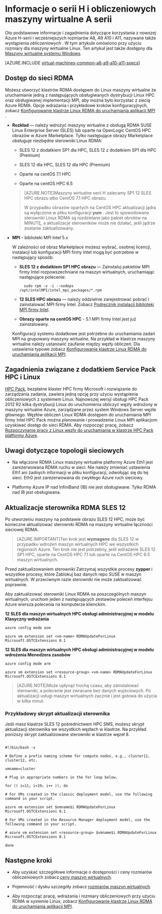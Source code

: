 <properties
 pageTitle="Informacje o obliczeniowych maszyny wirtualne z systemem Linux | Microsoft Azure"
 description="Uzyskaj informacje i uwagi dotyczące przy użyciu rozmiarów obliczeniowych serii H i A8, A9 A10 i A11 dla maszyny wirtualne Linux"
 services="virtual-machines-linux"
 documentationCenter=""
 authors="dlepow"
 manager="timlt"
 editor=""
 tags="azure-resource-manager,azure-service-management"/>
<tags
ms.service="virtual-machines-linux"
 ms.devlang="na"
 ms.topic="article"
 ms.tgt_pltfrm="vm-linux"
 ms.workload="infrastructure-services"
 ms.date="09/21/2016"
 ms.author="danlep"/>

# <a name="about-h-series-and-compute-intensive-a-series-vms"></a>Informacje o serii H i obliczeniowych maszyny wirtualne A serii 

Oto podstawowe informacje i zagadnienia dotyczące korzystania z nowszej Azure H-serii i wcześniejszych rozmiarów A8, A9 A10 i A11, nazywane także wystąpienia *obliczeniowych* . W tym artykule omówiono przy użyciu rozmiary dla maszyny wirtualne Linux. Ten artykuł jest także dostępny dla [Maszyny wirtualne systemu Windows](virtual-machines-windows-a8-a9-a10-a11-specs.md).




[AZURE.INCLUDE [virtual-machines-common-a8-a9-a10-a11-specs](../../includes/virtual-machines-common-a8-a9-a10-a11-specs.md)]

## <a name="access-to-the-rdma-network"></a>Dostęp do sieci RDMA

Możesz utworzyć klastrów RDMA dostępem do Linux maszyny wirtualne że uruchamianie jedną z następujących obsługiwanych dystrybucji Linux HPC oraz obsługiwanej implementacji MPI, aby można było korzystać z siecią Azure RDMA. Opcje wdrażania i przykładowe kroków konfiguracyjnych, zobacz [Konfigurowanie klastrze Linux RDMA do uruchamiania aplikacji MPI](virtual-machines-linux-classic-rdma-cluster.md) .

* **Rozkład** — należy wdrożyć maszyny wirtualne z obsługą RDMA SUSE Linux Enterprise Server (SLES) lub oparte na OpenLogic CentOS HPC obrazów w Azure Marketplace. Tylko następujące obrazy Marketplace obsługuje niezbędne sterowniki Linux RDMA:

    * SLES 12 z dodatkiem SP1 dla HPC, SLES 12 z dodatkiem SP1 dla HPC (Premium)
    
    * SLES 12 dla HPC, SLES 12 dla HPC (Premium)
    
    * Oparte na centOS 7.1 HPC
    
    * Oparte na centOS HPC 6.5
    
    >[AZURE.NOTE]Maszyny wirtualne serii H zalecamy SP1 12 SLES HPC obrazu albo CentOS 7.1 HPC obrazu.
    >
    >W przypadku obrazów opartych na CentOS HPC aktualizacji jądra są wyłączone w pliku konfiguracji **yum** . Jest to spowodowane sterowniki Linux RDMA są rozdzielane jako pakiet obrotów na MINUTĘ, a aktualizacje sterowników może nie działać, jeśli jądrze zostanie zaktualizowany.

* **MPI** - biblioteki MPI Intel 5.x

    W zależności od obraz Marketplace możesz wybrać, osobnej licencji, instalacji lub konfiguracji MPI firmy Intel mogą być potrzebne w następujący sposób: 
    
    * **SLES 12 z dodatkiem SP1 HPC obrazu** — Zainstaluj pakietów MPI firmy Intel rozpowszechniane na maszyn wirtualnych, uruchamiając następujące polecenie:
    
            sudo rpm -v -i --nodeps /opt/intelMPI/intel_mpi_packages/*.rpm

    * **12 SLES HPC obrazu** — należy oddzielnie zarejestrować pobrać i zainstalować MPI firmy Intel. Zobacz [Podręcznik instalacji biblioteki MPI firmy Intel](https://software.intel.com/sites/default/files/managed/7c/2c/intelmpi-2017-installguide-linux.pdf).
    
    * **Obrazy oparte na centOS HPC** - 5.1 MPI firmy Intel jest już zainstalowany.  

    Konfiguracji systemu dodatkowe jest potrzebne do uruchamiania zadań MPI na grupowany maszyny wirtualne. Na przykład w klastrze maszyny wirtualne należy ustanowić zaufanie między węzły obliczeń. Dla ustawienia typowe zobacz [Konfigurowanie klastrze Linux RDMA do uruchamiania aplikacji MPI](virtual-machines-linux-classic-rdma-cluster.md).


## <a name="considerations-for-hpc-pack-and-linux"></a>Zagadnienia związane z dodatkiem Service Pack HPC i Linux

[HPC Pack](https://technet.microsoft.com/library/jj899572.aspx), bezpłatne klaster HPC firmy Microsoft i rozwiązanie do zarządzania zadania, zawiera jedną opcję przy użyciu wystąpienia obliczeniowych z systemem Linux. Najnowszej wersji obsługi HPC Pack 2012 R2 kilka dystrybucji Linux do uruchomienia obliczyć węzły wdrożony w maszyny wirtualne Azure, zarządzane przez system Windows Server węzła głównego. Węzłów obliczeń Linux RDMA dostępem do uruchamiania MPI firmy Intel HPC Pack można planowanie i prowadzenie Linux MPI aplikacjom uzyskiwać dostęp do sieci RDMA. Aby rozpocząć pracę, zobacz [Rozpoczynanie pracy z Linux węzły do uruchamiania w klastrze HPC Pack platformy Azure](virtual-machines-linux-classic-hpcpack-cluster.md).

## <a name="network-topology-considerations"></a>Uwagi dotyczące topologii sieciowych

* Na włączone RDMA Linux maszyny wirtualne platformy Azure Eth1 jest zarezerwowana RDMA ruchu w sieci. Nie należy zmieniać ustawienia Eth1 ani żadnych informacji w pliku konfiguracji, odwołując się do tej sieci. Eth0 jest zarezerwowana do zwykłego Azure ruch sieciowy.

* Platformy Azure IP nad InfiniBand (IB) nie jest obsługiwane. Tylko RDMA nad IB jest obsługiwana.

## <a name="rdma-driver-updates-for-sles-12"></a>Aktualizacje sterownika RDMA SLES 12

Po utworzeniu maszyny na podstawie obrazu SLES 12 HPC, może być konieczne aktualizować sterowniki RDMA na maszyny wirtualne łączności sieciowej RDMA. 

>[AZURE.IMPORTANT]Ten krok jest **wymagane** dla SLES 12 w przypadku wdrożeń maszyn wirtualnych HPC we wszystkich regionach Azure. 
>Ten krok nie jest potrzebny, jeśli wdrażanie SLES 12 SP1 HPC, oparte na CentOS HPC 7.1 lub oparte na CentOS HPC 6.5 maszyn wirtualnych. 

Przed zaktualizowaniem sterowniki Zatrzymaj wszystkie procesy **zypper** i wszystkie procesy, które Zablokuj baz danych repo SUSE w maszyn wirtualnych. W przeciwnym razie sterowniki nie może zaktualizować poprawnie.  

Aby zaktualizować sterowniki Linux RDMA na poszczególnych maszyn wirtualnych, uruchom jeden z następujących zestawów poleceń interfejsu Azure wiersza polecenia na komputerze klienckim.

**12 SLES dla maszyn wirtualnych HPC obsługi administracyjnej w modelu Klasyczny wdrażania**

```
azure config mode asm

azure vm extension set <vm-name> RDMAUpdateForLinux Microsoft.OSTCExtensions 0.1
```

**12 SLES dla maszyn wirtualnych HPC obsługi administracyjnej w modelu wdrożenia Menedżera zasobów**

```
azure config mode arm

azure vm extension set <resource-group> <vm-name> RDMAUpdateForLinux Microsoft.OSTCExtensions 0.1
```

>[AZURE.NOTE]Może upłynąć trochę czasu, aby zainstalować sterowniki, a polecenie jest zwracane bez danych wyjściowych. Po aktualizacji usługi maszyn wirtualnych zacznie i jest gotowa do użycia w kilka minut.

### <a name="sample-script-for-driver-updates"></a>Przykładowy skrypt aktualizacji sterownika

Jeśli masz klastrze SLES 12 pośrednictwem HPC SMS, możesz skrypt aktualizacji sterownika we wszystkich węzłach w klastrze. Na przykład poniższy skrypt zaktualizowane sterowniki w klastrze węzeł 8.

```

#!/bin/bash -x

# Define a prefix naming scheme for compute nodes, e.g., cluster11, cluster12, etc.

vmname=cluster

# Plug in appropriate numbers in the for loop below.

for (( i=11; i<19; i++ )); do

# For VMs created in the classic deployment model, use the following command in your script.

azure vm extension set $vmname$i RDMAUpdateForLinux Microsoft.OSTCExtensions 0.1

# For VMs created in the Resource Manager deployment model, use the following command in your script.

# azure vm extension set <resource-group> $vmname$i RDMAUpdateForLinux Microsoft.OSTCExtensions 0.1

done

```


## <a name="next-steps"></a>Następne kroki

* Aby uzyskać szczegółowe informacje o dostępności i ceny rozmiarów obliczeniowych zobacz [ceny maszyn wirtualnych](https://azure.microsoft.com/pricing/details/virtual-machines/#Linux).

* Pojemność i dysku szczegóły zobacz [rozmiarów maszyn wirtualnych](virtual-machines-linux-sizes.md).

* Aby rozpocząć pracę, wdrażania i rozmiary obliczeniowych przy użyciu RDMA w systemie Linux, zobacz [Konfigurowanie klastrze Linux RDMA do uruchamiania aplikacji MPI](virtual-machines-linux-classic-rdma-cluster.md).


